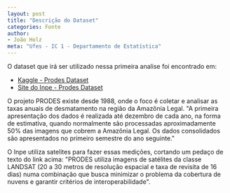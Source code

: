 ```yaml
---
layout: post
title: "Descrição do Dataset"
categories: Fonte
author:
- João Holz
meta: "Ufes - IC 1 - Departamento de Estatística"
---
```


O dataset que irá ser utilizado nessa primeira analise foi encontrado em: 
- [Kaggle - Prodes Dataset](https://www.kaggle.com/datasets/fidelissauro/desmatamento-brasil)
- [Site do Inpe - Prodes Dataset](http://www.obt.inpe.br/OBT/assuntos/programas/amazonia/prodes)

O projeto PRODES existe desde 1988, onde o foco é coletar e analisar as taxas anuais de desmatamento na região da Amazônia Legal. "A primeira apresentação dos dados é realizada até dezembro de cada ano, na forma de estimativa, quando normalmente são processadas aproximadamente 50% das imagens que cobrem a Amazônia Legal. Os dados consolidados são apresentados no primeiro semestre do ano seguinte."

O Inpe utiliza satelites para fazer essas medições, cortando um pedaço de texto do link acima: "PRODES utiliza imagens de satélites da classe LANDSAT (20 a 30 metros de resolução espacial e taxa de revisita de 16 dias) numa combinação que busca minimizar o problema da cobertura de nuvens e garantir critérios de interoperabilidade".